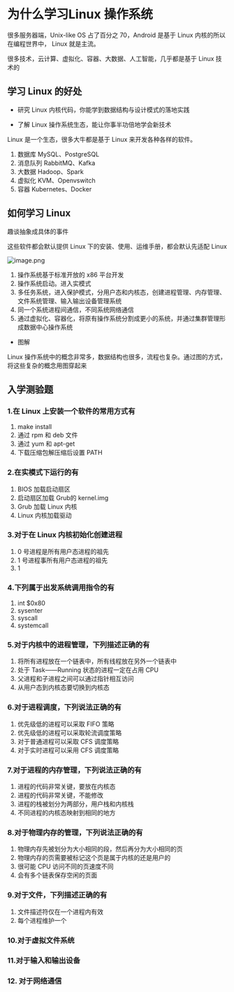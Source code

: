 # 为什么学习Linux 操作系统

很多服务器端，Unix-like OS 占了百分之 70，Android 是基于 Linux 内核的所以在编程世界中， Linux 就是主流。

很多技术，云计算、虚拟化、容器、大数据、人工智能，几乎都是基于 Linux 技术的

## 学习 Linux 的好处

- 研究 Linux 内核代码，你能学到数据结构与设计模式的落地实践









- 了解 Linux 操作系统生态，能让你事半功倍地学会新技术

Linux 是一个生态，很多大牛都是基于 Linux 来开发各种各样的软件。

1. 数据库 MySQL、PostgreSQL
2. 消息队列 RabbitMQ、Kafka
3. 大数据 Hadoop、Spark
4. 虚拟化 KVM、Openvswitch
5. 容器 Kubernetes、Docker

## 如何学习 Linux

趣谈抽象成具体的事件

这些软件都会默认提供 Linux 下的安装、使用、运维手册，都会默认先适配 Linux

![image.png](http://ww1.sinaimg.cn/large/006rAlqhly1g9i2r4krf5j30uc0oun44.jpg)

1. 操作系统基于标准开放的 x86 平台开发
2. 操作系统启动。进入实模式
3. 多任务系统，进入保护模式，分用户态和内核态，创建进程管理、内存管理、文件系统管理、输入输出设备管理系统
4. 同一个系统进程间通信，不同系统网络通信
5. 通过虚拟化、容器化，将原有操作系统分割成更小的系统，并通过集群管理形成数据中心操作系统

- 图解

Linux 操作系统中的概念非常多，数据结构也很多，流程也复杂。通过图的方式，将这些复杂的概念用图穿起来



## 入学测验题

### 1.在 Linux 上安装一个软件的常用方式有

1. make install
2. 通过 rpm 和 deb 文件
3. 通过 yum 和 apt-get
4. 下载压缩包解压缩后设置 PATH

### 2.在实模式下运行的有

1. BIOS 加载启动扇区
2. 启动扇区加载 Grub的 kernel.img
3. Grub 加载 Linux 内核
4. Linux 内核加载驱动

### 3.对于在 Linux 内核初始化创建进程

1. 0 号进程是所有用户态进程的祖先
2. 1 号进程事所有用户态进程的祖先
3. 1

### 4.下列属于出发系统调用指令的有

1. int $0x80
2. sysenter
3. syscall
4. systemcall

### 5.对于内核中的进程管理，下列描述正确的有

1. 将所有进程放在一个链表中，所有线程放在另外一个链表中
2. 处于 Task——Running 状态的进程一定在占用 CPU
3. 父进程和子进程之间可以通过指针相互访问
4. 从用户态到内核态要切换到内核态

### 6.对于进程调度，下列说法正确的有

1. 优先级低的进程可以采取 FIFO 策略
2. 优先级低的进程可以采取轮流调度策略
3. 对于普通进程可以采取 CFS 调度策略
4. 对于实时进程可以采用 CFS 调度策略



### 7.对于进程的内存管理，下列说法正确的有

1. 进程的代码非常关键，要放在内核态
2. 进程的代码非常关键，不能修改
3. 进程的栈被划分为两部分，用户栈和内核栈
4. 不同进程的内核态映射到相同的地方

### 8.对于物理内存的管理，下列说法正确的有

1. 物理内存先被划分为大小相同的段，然后再分为大小相同的页
2. 物理内存的页需要被标记这个页是属于内核的还是用户的
3. 很可能 CPU 访问不同的页速度不同
4. 会有多个链表保存空闲的页面

### 9.对于文件，下列描述正确的有

1. 文件描述符仅在一个进程内有效
2. 每个进程维护一个 

### 10.对于虚拟文件系统



### 11.对于输入和输出设备





### 12. 对于网络通信

